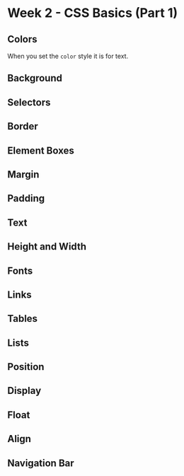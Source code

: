 # Week 2 - CSS Basics (Part 1)

## Colors

When you set the `color` style it is for text.

## Background

## Selectors

## Border

## Element Boxes

## Margin

## Padding

## Text

## Height and Width

## Fonts

## Links

## Tables

## Lists

## Position

## Display

## Float

## Align

## Navigation Bar
